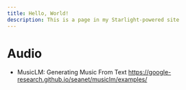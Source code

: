 ```yaml
---
title: Hello, World!
description: This is a page in my Starlight-powered site
---
```


# Audio

- MusicLM: Generating Music From Text <https://google-research.github.io/seanet/musiclm/examples/>
